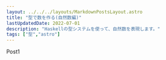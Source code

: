 ```yaml
---
layout: ../../../layouts/MarkdownPostsLayout.astro
title: "型で数を作る(自然数編)"
lastUpdatedDate: 2022-07-01
description: "Haskellの型システムを使って、自然数を表現します。"
tags: ["型","astro"]
---
```


Post1